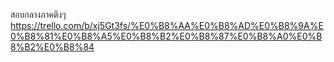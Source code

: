 สอบกลางภาคตึงๆ
https://trello.com/b/xj5Gt3fs/%E0%B8%AA%E0%B8%AD%E0%B8%9A%E0%B8%81%E0%B8%A5%E0%B8%B2%E0%B8%87%E0%B8%A0%E0%B8%B2%E0%B8%84